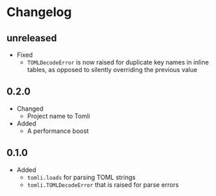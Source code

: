 # Changelog

## **unreleased**

- Fixed
  - `TOMLDecodeError` is now raised for duplicate key names in inline tables,
    as opposed to silently overriding the previous value

## 0.2.0

- Changed
  - Project name to Tomli
- Added
  - A performance boost

## 0.1.0

- Added
  - `tomli.loads` for parsing TOML strings
  - `tomli.TOMLDecodeError` that is raised for parse errors
